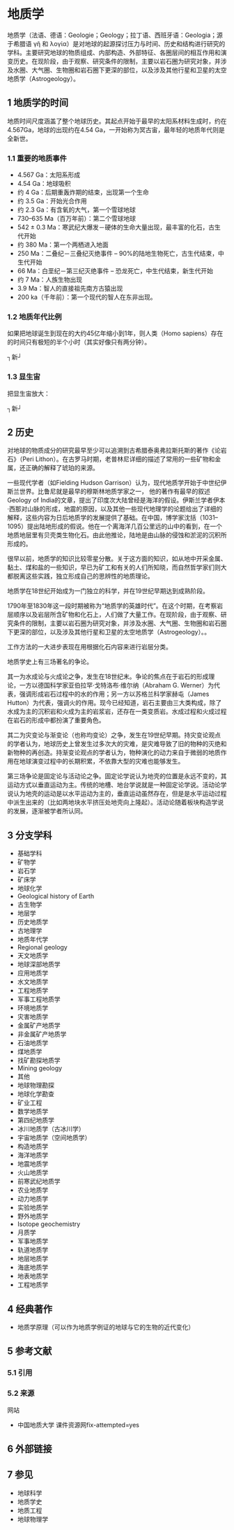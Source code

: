 # 地质学



地质学（法语、德语：Geologie；Geology；拉丁语、西班牙语：Geologia；源于希腊语 γῆ 和 λoγία）是对地球的起源探讨压力与时间、历史和结构进行研究的学科。主要研究地球的物质组成、内部构造、外部特征、各圈层间的相互作用和演变历史。在现阶段，由于观察、研究条件的限制，主要以岩石圈为研究对象，并涉及水圈、大气圈、生物圈和岩石圈下更深的部位，以及涉及其他行星和卫星的太空地质学（Astrogeology）。



## 1 地质学的时间

地质时间尺度涵盖了整个地球历史。其起点开始于最早的太阳系材料生成时，约在4.567Ga，地球的出现约在4.54 Ga，一开始称为冥古宙，最年轻的地质年代则是全新世。



### 1.1 重要的地质事件

* 4.567 Ga：太阳系形成
* 4.54 Ga：地球吸积
* 约 4 Ga：后期重轰炸期的结束，出现第一个生命
* 约 3.5 Ga：开始光合作用
* 约 2.3 Ga：有含氧的大气，第一个雪球地球
* 730–635 Ma（百万年前）：第二个雪球地球
* 542 ± 0.3 Ma：寒武纪大爆发－硬体的生命大量出现，最丰富的化石，古生代开始
* 约 380 Ma：第一个两栖进入地面
* 250 Ma：二叠纪－三叠纪灭绝事件 – 90%的陆地生物死亡，古生代结束，中生代开始
* 66 Ma：白垩纪－第三纪灭绝事件 – 恐龙死亡，中生代结束，新生代开始
* 约 7 Ma：人族生物出现
* 3.9 Ma：智人的直接祖先南方古猿出现
* 200 ka（千年前）：第一个现代的智人在东非出现。



### 1.2 地质年代比例

如果把地球诞生到现在的大约45亿年缩小到1年，则人类（Homo sapiens）存在的时间只有极短的半个小时（其实好像只有两分钟）。

┐新┘



### 1.3 显生宙

把显生宙放大：

┐新┘



## 2 历史

对地球的物质成分的研究最早至少可以追溯到古希腊泰奥弗拉斯托斯的著作《论岩石》（Peri Lithon）。在古罗马时期，老普林尼详细的描述了常用的一些矿物和金属，还正确的解释了琥珀的来源。

一些现代学者（如Fielding Hudson Garrison）认为，现代地质学开始于中世纪伊斯兰世界。比鲁尼就是最早的穆斯林地质学家之一， 他的著作有最早的叙述Geology of India的文章，提出了印度次大陆曾经是海洋的假设。伊斯兰学者伊本·西那对山脉的形成，地震的原因，以及其他一些现代地理学的论题给出了详细的解释，这些内容为日后地质学的发展提供了基础。在中国，博学家沈括（1031–1095）提出陆地形成的假说。他在一个离海洋几百公里远的山中的看到，在一个地质地层里有贝壳类生物化石。由此他推论，陆地是由山脉的侵蚀和淤泥的沉积所形成的。

很早以前，地质学的知识比较零星分散。关于这方面的知识，如从地中开采金属、黏土、煤和盐的一些知识，早已为矿工和有关的人们所知晓，而自然哲学家们则大都脱离这些实践，独立形成自己的思辨性的地质理论。

地质学在18世纪开始成为一门独立的科学，并在19世纪早期达到成熟阶段。

1790年至1830年这一段时期被称为“地质学的英雄时代”。在这个时期，在考察岩层顺序以及岩层所含矿物和化石上，人们做了大量工作。在现阶段，由于观察、研究条件的限制，主要以岩石圈为研究对象，并涉及水圈、大气圈、生物圈和岩石圈下更深的部位，以及涉及其他行星和卫星的太空地质学（Astrogeology）。。

工作方法的一大进步表现在用根据化石内容来进行岩层分类。

地质学史上有三场著名的争论。

其一为水成论与火成论之争，发生在18世纪末。争论的焦点在于岩石的形成理论，一方以德国科学家亚伯拉罕·戈特洛布·维尔纳（Abraham G. Werner）为代表，强调形成岩石过程中的水的作用；另一方以苏格兰科学家赫屯（James Hutton）为代表，强调火的作用。现今已经知道，岩石主要由三大类构成，除了水成为主的沉积岩和火成为主的岩浆岩，还存在一类变质岩。水成过程和火成过程在岩石的形成中都扮演了重要角色。

其二为灾变论与渐变论（也称均变论）之争，发生在19世纪早期。持灾变论观点的学者认为，地球历史上曾发生过多次大的灾难，是灾难导致了旧的物种的灭绝和新物种的再创造。持渐变论观点的学者认为，物种演化的动力来自于微弱的地质作用在地球演变过程中的长期积累，不依靠大型的灾难也能够发生。

第三场争论是固定论与活动论之争。固定论学说认为地壳的位置是永远不变的，其运动方式以垂直运动为主。传统的地槽、地台学说就是一种固定论学说。活动论学说认为地壳的运动是以水平运动为主的，垂直运动虽然存在，但是是水平运动过程中派生出来的（比如两地块水平挤压处地壳向上隆起）。活动论随着板块构造学说的发展，逐渐被学者所认同。



## 3 分支学科

* 基础学科
 * 矿物学
 * 岩石学
 * 矿床学
 * 地球化学
* Geological history of Earth
 * 古生物学
 * 地层学
 * 历史地质学
 * 古地理学
 * 地质年代学
 * Regional geology
 * 天文地质学
 * 地球深部地质学
* 应用地质学
 * 水文地质学
 * 工程地质学
 * 军事工程地质学
 * 环境地质学
 * 灾害地质学
 * 金属矿产地质学
 * 非金属矿产地质学
 * 石油地质学
 * 煤地质学
 * 找矿勘探地质学
 * Mining geology
* 其他
 * 地球物理勘探
 * 地球化学勘查
 * 矿业工程
 * 数学地质学
 * 第四纪地质学
 * 冰川地质学（古冰川学）
 * 宇宙地质学（空间地质学）
 * 构造地质学
 * 海洋地质学
 * 地震地质学
 * 火山地质学
 * 前寒武纪地质学
 * 农业地质学
 * 动力地质学
 * 实验地质学
 * 野外地质学
 * Isotope geochemistry
 * 月质学
 * 军事地质学
 * 轨道地质学
 * 地层地质学
 * 海底地质学
 * 地表地质学
 * 工程地质学



## 4 经典著作

* 地质学原理（可以作为地质学例证的地球与它的生物的近代变化）



## 5 参考文献



### 5.1 引用



### 5.2 来源

 网站

* 中国地质大学 课件资源网fix-attempted=yes



## 6 外部链接



## 7 参见

* 地球科学
* 地质学史
* 地质工程
* 地球物理学



